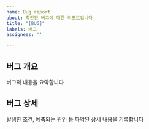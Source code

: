 ```yaml
---
name: Bug report
about: 확인된 버그에 대한 리포트입니다
title: "[BUG]"
labels: 버그
assignees: ''

---
```


## 버그 개요

버그의 내용을 요악합니다

## 버그 상세

발생한 조건, 예측되는 원인 등 파악된 상세 내용을 기록합니다
